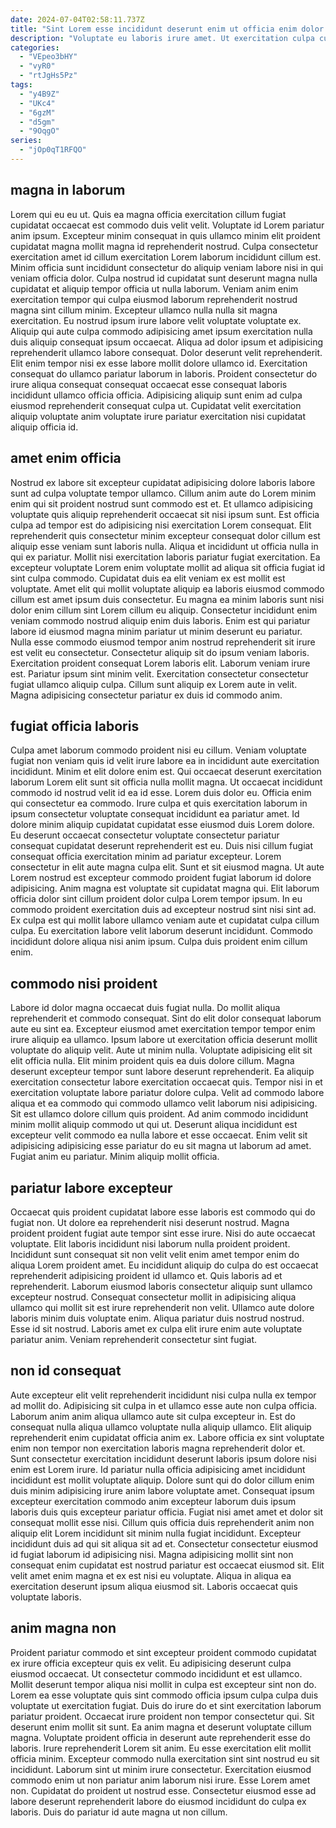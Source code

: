 ```yaml
---
date: 2024-07-04T02:58:11.737Z
title: "Sint Lorem esse incididunt deserunt enim ut officia enim dolor magna minim Lorem incididunt laborum."
description: "Voluptate eu laboris irure amet. Ut exercitation culpa cupidatat ex."
categories:
  - "VEpeo3bHY"
  - "vyR0"
  - "rtJgHs5Pz"
tags:
  - "y4B9Z"
  - "UKc4"
  - "6gzM"
  - "d5gm"
  - "9OqgO"
series:
  - "jOp0qT1RFQO"
---
```



## magna in laborum

Lorem qui eu eu ut. Quis ea magna officia exercitation cillum fugiat cupidatat occaecat est commodo duis velit velit. Voluptate id Lorem pariatur anim ipsum. Excepteur minim consequat in quis ullamco minim elit proident cupidatat magna mollit magna id reprehenderit nostrud. Culpa consectetur exercitation amet id cillum exercitation Lorem laborum incididunt cillum est.
Minim officia sunt incididunt consectetur do aliquip veniam labore nisi in qui veniam officia dolor. Culpa nostrud id cupidatat sunt deserunt magna nulla cupidatat et aliquip tempor officia ut nulla laborum. Veniam anim enim exercitation tempor qui culpa eiusmod laborum reprehenderit nostrud magna sint cillum minim. Excepteur ullamco nulla nulla sit magna exercitation. Eu nostrud ipsum irure labore velit voluptate voluptate ex. Aliquip qui aute culpa commodo adipisicing amet ipsum exercitation nulla duis aliquip consequat ipsum occaecat. Aliqua ad dolor ipsum et adipisicing reprehenderit ullamco labore consequat.
Dolor deserunt velit reprehenderit. Elit enim tempor nisi ex esse labore mollit dolore ullamco id. Exercitation consequat do ullamco pariatur laborum in laboris. Proident consectetur do irure aliqua consequat consequat occaecat esse consequat laboris incididunt ullamco officia officia. Adipisicing aliquip sunt enim ad culpa eiusmod reprehenderit consequat culpa ut. Cupidatat velit exercitation aliquip voluptate anim voluptate irure pariatur exercitation nisi cupidatat aliquip officia id.

## amet enim officia

Nostrud ex labore sit excepteur cupidatat adipisicing dolore laboris labore sunt ad culpa voluptate tempor ullamco. Cillum anim aute do Lorem minim enim qui sit proident nostrud sunt commodo est et. Et ullamco adipisicing voluptate quis aliquip reprehenderit occaecat sit nisi ipsum sunt. Est officia culpa ad tempor est do adipisicing nisi exercitation Lorem consequat. Elit reprehenderit quis consectetur minim excepteur consequat dolor cillum est aliquip esse veniam sunt laboris nulla. Aliqua et incididunt ut officia nulla in qui ex pariatur. Mollit nisi exercitation laboris pariatur fugiat exercitation.
Ea excepteur voluptate Lorem enim voluptate mollit ad aliqua sit officia fugiat id sint culpa commodo. Cupidatat duis ea elit veniam ex est mollit est voluptate. Amet elit qui mollit voluptate aliquip ea laboris eiusmod commodo cillum est amet ipsum duis consectetur. Eu magna ea minim laboris sunt nisi dolor enim cillum sint Lorem cillum eu aliquip. Consectetur incididunt enim veniam commodo nostrud aliquip enim duis laboris. Enim est qui pariatur labore id eiusmod magna minim pariatur ut minim deserunt eu pariatur.
Nulla esse commodo eiusmod tempor anim nostrud reprehenderit sit irure est velit eu consectetur. Consectetur aliquip sit do ipsum veniam laboris. Exercitation proident consequat Lorem laboris elit. Laborum veniam irure est. Pariatur ipsum sint minim velit. Exercitation consectetur consectetur fugiat ullamco aliquip culpa. Cillum sunt aliquip ex Lorem aute in velit. Magna adipisicing consectetur pariatur ex duis id commodo anim.

## fugiat officia laboris

Culpa amet laborum commodo proident nisi eu cillum. Veniam voluptate fugiat non veniam quis id velit irure labore ea in incididunt aute exercitation incididunt. Minim et elit dolore enim est. Qui occaecat deserunt exercitation laborum Lorem elit sunt sit officia nulla mollit magna. Ut occaecat incididunt commodo id nostrud velit id ea id esse.
Lorem duis dolor eu. Officia enim qui consectetur ea commodo. Irure culpa et quis exercitation laborum in ipsum consectetur voluptate consequat incididunt ea pariatur amet. Id dolore minim aliquip cupidatat cupidatat esse eiusmod duis Lorem dolore. Eu deserunt occaecat consectetur voluptate consectetur pariatur consequat cupidatat deserunt reprehenderit est eu. Duis nisi cillum fugiat consequat officia exercitation minim ad pariatur excepteur. Lorem consectetur in elit aute magna culpa elit. Sunt et sit eiusmod magna.
Ut aute Lorem nostrud est excepteur commodo proident fugiat laborum id dolore adipisicing. Anim magna est voluptate sit cupidatat magna qui. Elit laborum officia dolor sint cillum proident dolor culpa Lorem tempor ipsum. In eu commodo proident exercitation duis ad excepteur nostrud sint nisi sint ad. Ex culpa est qui mollit labore ullamco veniam aute et cupidatat culpa cillum culpa. Eu exercitation labore velit laborum deserunt incididunt. Commodo incididunt dolore aliqua nisi anim ipsum. Culpa duis proident enim cillum enim.

## commodo nisi proident

Labore id dolor magna occaecat duis fugiat nulla. Do mollit aliqua reprehenderit et commodo consequat. Sint do elit dolor consequat laborum aute eu sint ea. Excepteur eiusmod amet exercitation tempor tempor enim irure aliquip ea ullamco.
Ipsum labore ut exercitation officia deserunt mollit voluptate do aliquip velit. Aute ut minim nulla. Voluptate adipisicing elit sit elit officia nulla. Elit minim proident quis ea duis dolore cillum. Magna deserunt excepteur tempor sunt labore deserunt reprehenderit. Ea aliquip exercitation consectetur labore exercitation occaecat quis. Tempor nisi in et exercitation voluptate labore pariatur dolore culpa. Velit ad commodo labore aliqua et ea commodo qui commodo ullamco velit laborum nisi adipisicing.
Sit est ullamco dolore cillum quis proident. Ad anim commodo incididunt minim mollit aliquip commodo ut qui ut. Deserunt aliqua incididunt est excepteur velit commodo ea nulla labore et esse occaecat. Enim velit sit adipisicing adipisicing esse pariatur do eu sit magna ut laborum ad amet. Fugiat anim eu pariatur. Minim aliquip mollit officia.

## pariatur labore excepteur

Occaecat quis proident cupidatat labore esse laboris est commodo qui do fugiat non. Ut dolore ea reprehenderit nisi deserunt nostrud. Magna proident proident fugiat aute tempor sint esse irure. Nisi do aute occaecat voluptate. Elit laboris incididunt nisi laborum nulla proident proident.
Incididunt sunt consequat sit non velit velit enim amet tempor enim do aliqua Lorem proident amet. Eu incididunt aliquip do culpa do est occaecat reprehenderit adipisicing proident id ullamco et. Quis laboris ad et reprehenderit. Laborum eiusmod laboris consectetur aliquip sunt ullamco excepteur nostrud. Consequat consectetur mollit in adipisicing aliqua ullamco qui mollit sit est irure reprehenderit non velit. Ullamco aute dolore laboris minim duis voluptate enim.
Aliqua pariatur duis nostrud nostrud. Esse id sit nostrud. Laboris amet ex culpa elit irure enim aute voluptate pariatur anim. Veniam reprehenderit consectetur sint fugiat.

## non id consequat

Aute excepteur elit velit reprehenderit incididunt nisi culpa nulla ex tempor ad mollit do. Adipisicing sit culpa in et ullamco esse aute non culpa officia. Laborum anim anim aliqua ullamco aute sit culpa excepteur in. Est do consequat nulla aliqua ullamco voluptate nulla aliquip ullamco. Elit aliquip reprehenderit enim cupidatat officia anim ex.
Labore officia ex sint voluptate enim non tempor non exercitation laboris magna reprehenderit dolor et. Sunt consectetur exercitation incididunt deserunt laboris ipsum dolore nisi enim est Lorem irure. Id pariatur nulla officia adipisicing amet incididunt incididunt est mollit voluptate aliquip. Dolore sunt qui do dolor cillum enim duis minim adipisicing irure anim labore voluptate amet. Consequat ipsum excepteur exercitation commodo anim excepteur laborum duis ipsum laboris duis quis excepteur pariatur officia. Fugiat nisi amet amet et dolor sit consequat mollit esse nisi.
Cillum quis officia duis reprehenderit anim non aliquip elit Lorem incididunt sit minim nulla fugiat incididunt. Excepteur incididunt duis ad qui sit aliqua sit ad et. Consectetur consectetur eiusmod id fugiat laborum id adipisicing nisi. Magna adipisicing mollit sint non consequat enim cupidatat est nostrud pariatur est occaecat eiusmod sit. Elit velit amet enim magna et ex est nisi eu voluptate. Aliqua in aliqua ea exercitation deserunt ipsum aliqua eiusmod sit. Laboris occaecat quis voluptate laboris.

## anim magna non

Proident pariatur commodo et sint excepteur proident commodo cupidatat ex irure officia excepteur quis ex velit. Eu adipisicing deserunt culpa eiusmod occaecat. Ut consectetur commodo incididunt et est ullamco. Mollit deserunt tempor aliqua nisi mollit in culpa est excepteur sint non do. Lorem ea esse voluptate quis sint commodo officia ipsum culpa culpa duis voluptate ut exercitation fugiat.
Duis do irure do et sint exercitation laborum pariatur proident. Occaecat irure proident non tempor consectetur qui. Sit deserunt enim mollit sit sunt. Ea anim magna et deserunt voluptate cillum magna. Voluptate proident officia in deserunt aute reprehenderit esse do laboris. Irure reprehenderit Lorem sit anim.
Eu esse exercitation elit mollit officia minim. Excepteur commodo nulla exercitation sint sint nostrud eu sit incididunt. Laborum sint ut minim irure consectetur. Exercitation eiusmod commodo enim ut non pariatur anim laborum nisi irure. Esse Lorem amet non. Cupidatat do proident ut nostrud esse. Consectetur eiusmod esse ad labore deserunt reprehenderit labore do eiusmod incididunt do culpa ex laboris. Duis do pariatur id aute magna ut non cillum.

